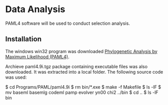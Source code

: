 # Data Analysis 

PAML4 software will be used to conduct selection analysis. 

## Installation 

The windows win32 program was downloaded [Phylogenetic Analysis by Maximum Likelihood (PAML4)](http://abacus.gene.ucl.ac.uk/software/paml.html).

Archieve paml4.9i.tgz package containing executable files was also downloaded. It was extracted into a local folder. The following source code was used: 

$ cd Programs/PAML/paml4.9i
$ rm bin/*.exe
$ make -f Makefile
$ ls -lF
$ mv baseml basemlg codeml pamp evolver yn00 chi2 ../bin
$ cd ..
$ ls -lF bin






